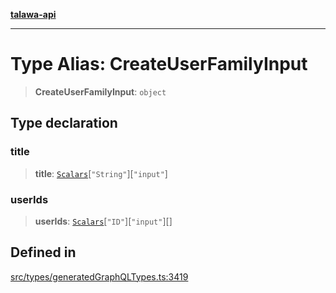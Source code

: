 [**talawa-api**](../../../README.md)

***

# Type Alias: CreateUserFamilyInput

> **CreateUserFamilyInput**: `object`

## Type declaration

### title

> **title**: [`Scalars`](Scalars.md)\[`"String"`\]\[`"input"`\]

### userIds

> **userIds**: [`Scalars`](Scalars.md)\[`"ID"`\]\[`"input"`\][]

## Defined in

[src/types/generatedGraphQLTypes.ts:3419](https://github.com/Suyash878/talawa-api/blob/095e6964ce2a06c1c30d1acf81b6162203f1db91/src/types/generatedGraphQLTypes.ts#L3419)
